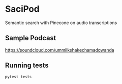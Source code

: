 # SaciPod

Semantic search with Pinecone on audio transcriptions

## Sample Podcast
https://soundcloud.com/ummilkshakechamadowanda

## Running tests
```
pytest tests

```